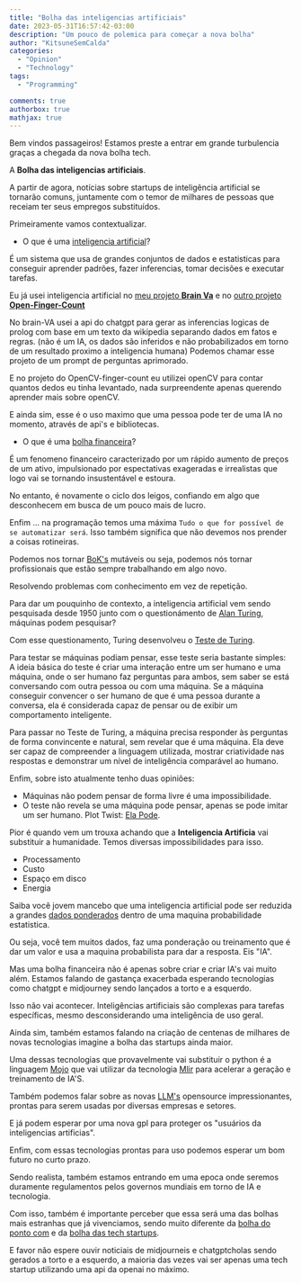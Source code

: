 ```yaml
---
title: "Bolha das inteligencias artificiais"
date: 2023-05-31T16:57:42-03:00
description: "Um pouco de polemica para começar a nova bolha"
author: "KitsuneSemCalda"
categories:
  - "Opinion"
  - "Technology"
tags:
  - "Programming"

comments: true
authorbox: true
mathjax: true
---
```


Bem vindos passageiros! Estamos preste a entrar em grande turbulencia graças a chegada da nova bolha tech.

A **Bolha das inteligencias artificiais**.

A partir de agora, notícias sobre startups de inteligência artificial se tornarão comuns, juntamente com o temor de milhares de pessoas que receiam ter seus empregos substituídos.

Primeiramente vamos contextualizar.

- O que é uma [inteligencia artificial](https://pt.wikipedia.org/wiki/Intelig%C3%AAncia_artificial)?

É um sistema que usa de grandes conjuntos de dados e estatisticas para conseguir aprender padrões, fazer inferencias, tomar decisões e executar tarefas.

Eu já usei inteligencia artificial no [meu projeto **Brain Va**](https://github.com/KitsuneSemCalda/brain-VA) e no [outro projeto **Open-Finger-Count**](https://github.com/KitsuneSemCalda/OpenCV-finger-count)

No brain-VA usei a api do chatgpt para gerar as inferencias logicas de prolog com base em um texto da wikipedia separando dados em fatos e regras. (não é um IA, os dados são inferidos e não probabilizados em torno de um resultado proximo a inteligencia humana)
Podemos chamar esse projeto de um prompt de perguntas aprimorado.

E no projeto do OpenCV-finger-count eu utilizei openCV para contar quantos dedos eu tinha levantado, nada surpreendente apenas querendo aprender mais sobre openCV.

E ainda sim, esse é o uso maximo que uma pessoa pode ter de uma IA no momento, através de api's e bibliotecas.

- O que é uma [bolha financeira](https://blog.mag.com.br/educacao-financeira/bolha-financeira/)?

É um fenomeno financeiro caracterizado por um rápido aumento de preços de um ativo, impulsionado por espectativas exageradas e irrealistas que logo vai se tornando insustentável e estoura.

No entanto, é novamente o ciclo dos leigos, confiando em algo que desconhecem em busca de um pouco mais de lucro.

Enfim ... na programação temos uma máxima `Tudo o que for possível de se automatizar será`. Isso também significa que não devemos nos prender a coisas rotineiras. 

Podemos nos tornar [BoK's](https://en.wikipedia.org/wiki/Body_of_knowledge) mutáveis ou seja, podemos nós tornar profissionais que estão sempre trabalhando em algo novo.

Resolvendo problemas com conhecimento em vez de repetição.

Para dar um pouquinho de contexto, a inteligencia artificial vem sendo pesquisada desde 1950 junto com o questionámento de [Alan Turing](https://pt.wikipedia.org/wiki/Alan_Turing), máquinas podem pesquisar?

Com esse questionamento, Turing desenvolveu o [Teste de Turing](https://pt.wikipedia.org/wiki/Teste_de_Turing). 

Para testar se máquinas podiam pensar, esse teste seria bastante simples:
A ideia básica do teste é criar uma interação entre um ser humano e uma máquina, onde o ser humano faz perguntas para ambos, sem saber se está conversando com outra pessoa ou com uma máquina. Se a máquina conseguir convencer o ser humano de que é uma pessoa durante a conversa, ela é considerada capaz de pensar ou de exibir um comportamento inteligente.

Para passar no Teste de Turing, a máquina precisa responder às perguntas de forma convincente e natural, sem revelar que é uma máquina. Ela deve ser capaz de compreender a linguagem utilizada, mostrar criatividade nas respostas e demonstrar um nível de inteligência comparável ao humano.

Enfim, sobre isto atualmente tenho duas opiniões:

- Máquinas não podem pensar de forma livre é uma impossibilidade.
- O teste não revela se uma máquina pode pensar, apenas se pode imitar um ser humano. Plot Twist: [Ela Pode](https://www.correiobraziliense.com.br/tecnologia/2023/03/5083442-chatgpt-4-inteligencia-artificial-mente-para-completar-tarefa-em-teste.html).

Pior é quando vem um trouxa achando que a **Inteligencia Artificia** vai substituir a humanidade. 
Temos diversas impossibilidades para isso.

- Processamento
- Custo
- Espaço em disco
- Energia

Saiba você jovem mancebo que uma inteligencia artificial pode ser reduzida a grandes [dados ponderados](https://en.wikipedia.org/wiki/Weighting) dentro de uma maquina probabilidade estatistica.

Ou seja, você tem muitos dados, faz uma ponderação ou treinamento que é dar um valor e usa a maquina probabilista para dar a resposta. Eis "IA".

Mas uma bolha financeira não é apenas sobre criar e criar IA's vai muito além. Estamos falando de gastança exacerbada esperando tecnologias como chatgpt e midjourney sendo lançados a torto e a esquerdo.

Isso não vai acontecer. Inteligências artificiais são complexas para tarefas específicas, mesmo desconsiderando uma inteligência de uso geral.

Ainda sim, também estamos falando na criação de centenas de milhares de novas tecnologias imagine a bolha das startups ainda maior.

Uma dessas tecnologias que provavelmente vai substituir o python é a linguagem [Mojo](https://www.modular.com/mojo) que vai utilizar da tecnologia [Mlir](https://mlir.llvm.org/) para acelerar a geração e treinamento de IA'S.

Também podemos falar sobre as novas [LLM's](https://en.wikipedia.org/wiki/Large_language_model) opensource impressionantes, prontas para serem usadas por diversas empresas e setores.

E já podem esperar por uma nova gpl para proteger os "usuários da inteligencias artificias".

Enfim, com essas tecnologias prontas para uso podemos esperar um bom futuro no curto prazo.

Sendo realista, também estamos entrando em uma epoca onde seremos duramente regulamentos pelos governos mundiais em torno de IA e tecnologia. 

Com isso, também é importante perceber que essa será uma das bolhas mais estranhas que já vivenciamos, sendo muito diferente da [bolha do ponto com](https://pt.wikipedia.org/wiki/Bolha_da_Internet) e da [bolha das tech startups](https://startups.com.br/colunistas/a-bolha-dos-valuations-os-impactos-para-as-startups-e-o-ecossistema-de-venture-capital/).

E favor não espere ouvir noticiais de midjourneis e chatgptcholas sendo gerados a torto e a esquerdo, a maioria das vezes vai ser apenas uma tech startup utilizando uma api da openai no máximo.
